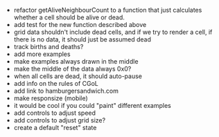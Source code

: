 - refactor getAliveNeighbourCount to a function that just calculates whether a cell should be alive or dead.
- add test for the new function described above
- grid data shouldn't include dead cells, and if we try to render a cell, if there is no data, it should just be assumed dead
- track births and deaths?
- add more examples
- make examples always drawn in the middle
- make the middle of the data always 0x0?
- when all cells are dead, it should auto-pause
- add info on the rules of CGoL
- add link to hamburgersandwich.com
- make responsize (mobile)
- it would be cool if you could "paint" different examples
- add controls to adjust speed
- add controls to adjust grid size?
- create a default "reset" state
